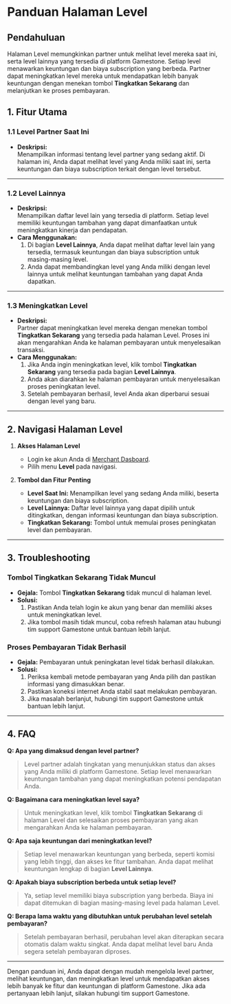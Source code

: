 # **Panduan Halaman Level**

## **Pendahuluan**

Halaman Level memungkinkan partner untuk melihat level mereka saat ini, serta level lainnya yang tersedia di platform Gamestone. Setiap level menawarkan keuntungan dan biaya subscription yang berbeda. Partner dapat meningkatkan level mereka untuk mendapatkan lebih banyak keuntungan dengan menekan tombol **Tingkatkan Sekarang** dan melanjutkan ke proses pembayaran.

## **1. Fitur Utama**

### **1.1 Level Partner Saat Ini**

- **Deskripsi:**  
  Menampilkan informasi tentang level partner yang sedang aktif. Di halaman ini, Anda dapat melihat level yang Anda miliki saat ini, serta keuntungan dan biaya subscription terkait dengan level tersebut.

---

### **1.2 Level Lainnya**

- **Deskripsi:**  
  Menampilkan daftar level lain yang tersedia di platform. Setiap level memiliki keuntungan tambahan yang dapat dimanfaatkan untuk meningkatkan kinerja dan pendapatan.
- **Cara Menggunakan:**
  1. Di bagian **Level Lainnya**, Anda dapat melihat daftar level lain yang tersedia, termasuk keuntungan dan biaya subscription untuk masing-masing level.
  2. Anda dapat membandingkan level yang Anda miliki dengan level lainnya untuk melihat keuntungan tambahan yang dapat Anda dapatkan.

---

### **1.3 Meningkatkan Level**

- **Deskripsi:**  
  Partner dapat meningkatkan level mereka dengan menekan tombol **Tingkatkan Sekarang** yang tersedia pada halaman Level. Proses ini akan mengarahkan Anda ke halaman pembayaran untuk menyelesaikan transaksi.
- **Cara Menggunakan:**
  1. Jika Anda ingin meningkatkan level, klik tombol **Tingkatkan Sekarang** yang tersedia pada bagian **Level Lainnya**.
  2. Anda akan diarahkan ke halaman pembayaran untuk menyelesaikan proses peningkatan level.
  3. Setelah pembayaran berhasil, level Anda akan diperbarui sesuai dengan level yang baru.

---

## **2. Navigasi Halaman Level**

1. **Akses Halaman Level**

   - Login ke akun Anda di [Merchant Dasboard](https://merchant.gamestone.id).
   - Pilih menu **Level** pada navigasi.

2. **Tombol dan Fitur Penting**
   - **Level Saat Ini:** Menampilkan level yang sedang Anda miliki, beserta keuntungan dan biaya subscription.
   - **Level Lainnya:** Daftar level lainnya yang dapat dipilih untuk ditingkatkan, dengan informasi keuntungan dan biaya subscription.
   - **Tingkatkan Sekarang:** Tombol untuk memulai proses peningkatan level dan pembayaran.

---

## **3. Troubleshooting**

### **Tombol Tingkatkan Sekarang Tidak Muncul**

- **Gejala:** Tombol **Tingkatkan Sekarang** tidak muncul di halaman level.
- **Solusi:**
  1. Pastikan Anda telah login ke akun yang benar dan memiliki akses untuk meningkatkan level.
  2. Jika tombol masih tidak muncul, coba refresh halaman atau hubungi tim support Gamestone untuk bantuan lebih lanjut.

### **Proses Pembayaran Tidak Berhasil**

- **Gejala:** Pembayaran untuk peningkatan level tidak berhasil dilakukan.
- **Solusi:**
  1. Periksa kembali metode pembayaran yang Anda pilih dan pastikan informasi yang dimasukkan benar.
  2. Pastikan koneksi internet Anda stabil saat melakukan pembayaran.
  3. Jika masalah berlanjut, hubungi tim support Gamestone untuk bantuan lebih lanjut.

---

## **4. FAQ**

**Q: Apa yang dimaksud dengan level partner?**

> Level partner adalah tingkatan yang menunjukkan status dan akses yang Anda miliki di platform Gamestone. Setiap level menawarkan keuntungan tambahan yang dapat meningkatkan potensi pendapatan Anda.

**Q: Bagaimana cara meningkatkan level saya?**

> Untuk meningkatkan level, klik tombol **Tingkatkan Sekarang** di halaman Level dan selesaikan proses pembayaran yang akan mengarahkan Anda ke halaman pembayaran.

**Q: Apa saja keuntungan dari meningkatkan level?**

> Setiap level menawarkan keuntungan yang berbeda, seperti komisi yang lebih tinggi, dan akses ke fitur tambahan. Anda dapat melihat keuntungan lengkap di bagian **Level Lainnya**.

**Q: Apakah biaya subscription berbeda untuk setiap level?**

> Ya, setiap level memiliki biaya subscription yang berbeda. Biaya ini dapat ditemukan di bagian masing-masing level pada halaman Level.

**Q: Berapa lama waktu yang dibutuhkan untuk perubahan level setelah pembayaran?**

> Setelah pembayaran berhasil, perubahan level akan diterapkan secara otomatis dalam waktu singkat. Anda dapat melihat level baru Anda segera setelah pembayaran diproses.

---

Dengan panduan ini, Anda dapat dengan mudah mengelola level partner, melihat keuntungan, dan meningkatkan level untuk mendapatkan akses lebih banyak ke fitur dan keuntungan di platform Gamestone. Jika ada pertanyaan lebih lanjut, silakan hubungi tim support Gamestone.
